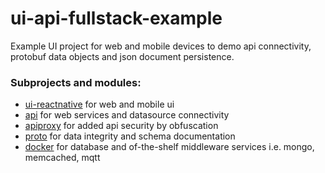 # ui-api-fullstack-example
Example UI project for web and mobile devices to demo api connectivity, protobuf data objects and json document persistence.

### Subprojects and modules:

- [ui-reactnative](ui) for web and mobile ui 
- [api](api) for web services and datasource connectivity
- [apiproxy](apiproxy) for added api security by obfuscation 
- [proto](proto) for data integrity and schema documentation  
- [docker](docker) for database and of-the-shelf middleware services i.e. mongo, memcached, mqtt 




